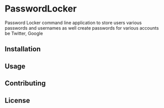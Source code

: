 # PasswordLocker



Password Locker command line application to store users various passwords and usernames as well create passwords for various accounts be Twitter, Google

## Installation




## Usage



## Contributing



## License
